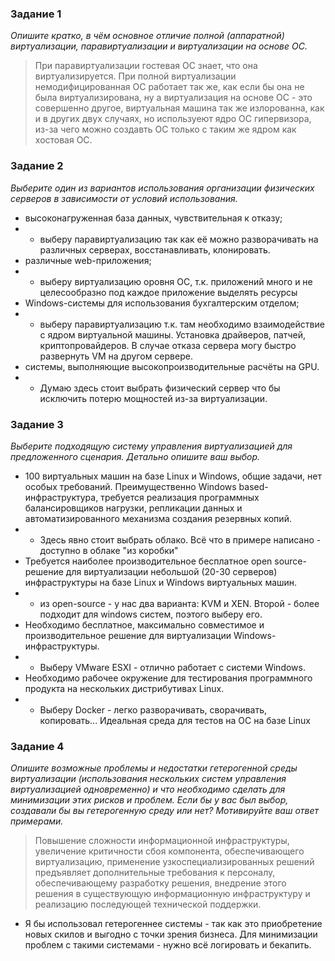 ### Задание 1  
<i>Опишите кратко, в чём основное отличие полной (аппаратной) виртуализации, паравиртуализации и виртуализации на основе ОС.
</i>


>
>При паравиртуализации гостевая ОС знает, что она виртуализируется. При полной виртуализации немодифицированная ОС работает так же, как если бы она не была виртуализирована,
ну а виртуализация на основе ОС - это совершенно другое, виртуальная машина так же излорованна, как и в других двух случаях, но используеют ядро ОС гипервизора, из-за чего можно создавть ОС только с таким же ядром как хостовая ОС.

### Задание 2 
<i>Выберите один из вариантов использования организации физических серверов в зависимости от условий использования.</i>

* высоконагруженная база данных, чувствительная к отказу;
* * выберу паравиртуализацию так как её можно разворачивать на различных серверах, восстанавливать, клонировать.
* различные web-приложения;
* * выберу виртуализацию оровня ОС, т.к. приложений много и не целесообразно под каждое приложение выделять ресурсы
* Windows-системы для использования бухгалтерским отделом;
* * выберу паравиртуализацию т.к. там необходимо взаимодействие с ядром виртуальной машины. Установка драйверов, патчей, криптопровайдеров. В случае отказа сервера могу быстро развернуть VM на другом сервере.
* системы, выполняющие высокопроизводительные расчёты на GPU.
* * Думаю здесь стоит выбрать физический сервер что бы исключить потерю мощностей из-за виртуализации.
### Задание 3 
<i>Выберите подходящую систему управления виртуализацией для предложенного сценария. Детально опишите ваш выбор.</i>
* 100 виртуальных машин на базе Linux и Windows, общие задачи, нет особых требований. Преимущественно Windows based-инфраструктура, требуется реализация программных балансировщиков нагрузки, репликации данных и автоматизированного механизма создания резервных копий.
* * Здесь явно стоит выбрать облако. Всё что в примере написано - доступно в облаке "из коробки"
* Требуется наиболее производительное бесплатное open source-решение для виртуализации небольшой (20-30 серверов) инфраструктуры на базе Linux и Windows виртуальных машин.
* * из open-source - у нас два варианта: KVM и XEN. Второй - более подходит для windows систем, поэтого выберу его.
* Необходимо бесплатное, максимально совместимое и производительное решение для виртуализации Windows-инфраструктуры.
* * Выберу VMware ESXI - отлично работает с системи Windows. 
* Необходимо рабочее окружение для тестирования программного продукта на нескольких дистрибутивах Linux.
* * Выберу Docker - легко разворачивать, сворачивать, копировать... Идеальная среда для тестов на ОС на базе Linux

### Задание 4 
<i>Опишите возможные проблемы и недостатки гетерогенной среды виртуализации (использования нескольких систем управления виртуализацией одновременно) и что необходимо сделать для минимизации этих рисков и проблем. Если бы у вас был выбор, создавали бы вы гетерогенную среду или нет? Мотивируйте ваш ответ примерами.</i>

> Повышение сложности информационной инфраструктуры, увеличение критичности сбоя компонента, обеспечивающего виртуализацию, применение узкоспециализированных решений предъявляет дополнительные требования к персоналу, обеспечивающему разработку решения, внедрение этого решения в существующую информационную инфраструктуру и реализацию последующей технической поддержки.
  
* Я бы использовал гетерогеннее системы - так как это приобретение новых скилов и выгодно с точки зрения бизнеса. Для минимизации проблем с такими системами - нужно всё логировать и бекапить.

